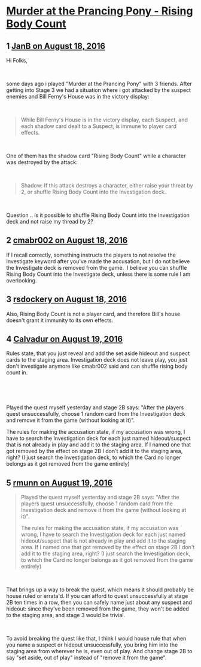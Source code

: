 # [Murder at the Prancing Pony - Rising Body Count](https://community.fantasyflightgames.com/topic/227990-murder-at-the-prancing-pony-rising-body-count/)

## 1 [JanB on August 18, 2016](https://community.fantasyflightgames.com/topic/227990-murder-at-the-prancing-pony-rising-body-count/?do=findComment&comment=2372202)

Hi Folks,

 

some days ago i played "Murder at the Prancing Pony" with 3 friends. After getting into Stage 3 we had a situation where i got attacked by the suspect enemies and Bill Ferny's House was in the victory display:

 

> While Bill Ferny's House is in the victory display, each Suspect, and each shadow card dealt to a Suspect, is immune to player card effects.

 

One of them has the shadow card "Rising Body Count" while a character was destroyed by the attack:

 

> Shadow: If this attack destroys a character, either raise your threat by 2, or shuffle Rising Body Count into the Investigation deck.

 

Question .. is it possible to shuffle Rising Body Count into the Investigation deck and not raise my thread by 2?

## 2 [cmabr002 on August 18, 2016](https://community.fantasyflightgames.com/topic/227990-murder-at-the-prancing-pony-rising-body-count/?do=findComment&comment=2372303)

If I recall correctly, something instructs the players to not resolve the Investigate keyword after you've made the accusation, but I do not believe the Investigate deck is removed from the game.  I believe you can shuffle Rising Body Count into the Investigate deck, unless there is some rule I am overlooking.

## 3 [rsdockery on August 18, 2016](https://community.fantasyflightgames.com/topic/227990-murder-at-the-prancing-pony-rising-body-count/?do=findComment&comment=2373138)

Also, Rising Body Count is not a player card, and therefore Bill's house doesn't grant it immunity to its own effects.

## 4 [Calvadur on August 19, 2016](https://community.fantasyflightgames.com/topic/227990-murder-at-the-prancing-pony-rising-body-count/?do=findComment&comment=2374145)

Rules state, that you just reveal and add the set aside hideout and suspect cards to the staging area. Investigation deck does not leave play, you just don't investigate anymore like cmabr002 said and can shuffle rising body count in.

 

 

Played the quest myself yesterday and stage 2B says: "After the players quest unsuccessfully, choose 1 random card from the Investigation deck and remove it from the game (without looking at it)".

The rules for making the accusation state, if my accusation was wrong, I have to search the Investigation deck for each just named hideout/suspect that is not already in play and add it to the staging area. If I named one that got removed by the effect on stage 2B I don't add it to the staging area, right? (I just search the Investigation deck, to which the Card no longer belongs as it got removed from the game entirely)

## 5 [rmunn on August 19, 2016](https://community.fantasyflightgames.com/topic/227990-murder-at-the-prancing-pony-rising-body-count/?do=findComment&comment=2374184)

> Played the quest myself yesterday and stage 2B says: "After the players quest unsuccessfully, choose 1 random card from the Investigation deck and remove it from the game (without looking at it)".
> 
> The rules for making the accusation state, if my accusation was wrong, I have to search the Investigation deck for each just named hideout/suspect that is not already in play and add it to the staging area. If I named one that got removed by the effect on stage 2B I don't add it to the staging area, right? (I just search the Investigation deck, to which the Card no longer belongs as it got removed from the game entirely)

 

That brings up a way to break the quest, which means it should probably be house ruled or errata'd. If you can afford to quest unsuccessfully at stage 2B ten times in a row, then you can safely name just about any suspect and hideout: since they've been removed from the game, they won't be added to the staging area, and stage 3 would be trivial.

 

To avoid breaking the quest like that, I think I would house rule that when you name a suspect or hideout unsuccessfully, you bring him into the staging area from wherever he is, even out of play. And change stage 2B to say "set aside, out of play" instead of "remove it from the game".

